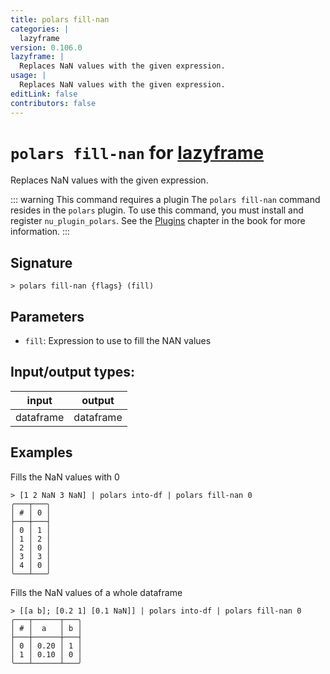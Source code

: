 ```yaml
---
title: polars fill-nan
categories: |
  lazyframe
version: 0.106.0
lazyframe: |
  Replaces NaN values with the given expression.
usage: |
  Replaces NaN values with the given expression.
editLink: false
contributors: false
---
```

<!-- This file is automatically generated. Please edit the command in https://github.com/nushell/nushell instead. -->

# `polars fill-nan` for [lazyframe](/commands/categories/lazyframe.md)

<div class='command-title'>Replaces NaN values with the given expression.</div>

::: warning This command requires a plugin
The `polars fill-nan` command resides in the `polars` plugin.
To use this command, you must install and register `nu_plugin_polars`.
See the [Plugins](/book/plugins.html) chapter in the book for more information.
:::


## Signature

```> polars fill-nan {flags} (fill)```

## Parameters

 -  `fill`: Expression to use to fill the NAN values


## Input/output types:

| input     | output    |
| --------- | --------- |
| dataframe | dataframe |
## Examples

Fills the NaN values with 0
```nu
> [1 2 NaN 3 NaN] | polars into-df | polars fill-nan 0
╭───┬───╮
│ # │ 0 │
├───┼───┤
│ 0 │ 1 │
│ 1 │ 2 │
│ 2 │ 0 │
│ 3 │ 3 │
│ 4 │ 0 │
╰───┴───╯

```

Fills the NaN values of a whole dataframe
```nu
> [[a b]; [0.2 1] [0.1 NaN]] | polars into-df | polars fill-nan 0
╭───┬──────┬───╮
│ # │  a   │ b │
├───┼──────┼───┤
│ 0 │ 0.20 │ 1 │
│ 1 │ 0.10 │ 0 │
╰───┴──────┴───╯

```
